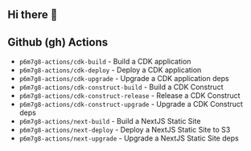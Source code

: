 ## Hi there 👋

## Github (gh) Actions

- `p6m7g8-actions/cdk-build`              - Build a CDK application
- `p6m7g8-actions/cdk-deploy`             - Deploy a CDK application
- `p6m7g8-actions/cdk-upgrade`            - Upgrade a CDK application deps
- `p6m7g8-actions/cdk-construct-build`    - Build a CDK Construct
- `p6m7g8-actions/cdk-construct-release`  - Release a CDK Construct
- `p6m7g8-actions/cdk-construct-upgrade`  - Upgrade a CDK Construct deps
- `p6m7g8-actions/next-build`             - Build a NextJS Static Site
- `p6m7g8-actions/next-deploy`            - Deploy a NextJS Static Site to S3
- `p6m7g8-actions/next-upgrade`           - Upgrade a NextJS Static Site deps
